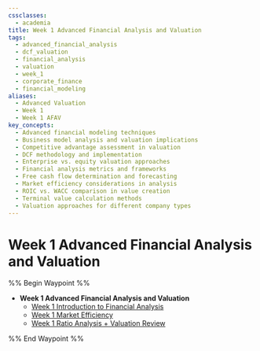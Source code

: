```yaml
---
cssclasses:
  - academia
title: Week 1 Advanced Financial Analysis and Valuation
tags:
  - advanced_financial_analysis
  - dcf_valuation
  - financial_analysis
  - valuation
  - week_1
  - corporate_finance
  - financial_modeling
aliases:
  - Advanced Valuation
  - Week 1
  - Week 1 AFAV
key_concepts:
  - Advanced financial modeling techniques
  - Business model analysis and valuation implications
  - Competitive advantage assessment in valuation
  - DCF methodology and implementation
  - Enterprise vs. equity valuation approaches
  - Financial analysis metrics and frameworks
  - Free cash flow determination and forecasting
  - Market efficiency considerations in analysis
  - ROIC vs. WACC comparison in value creation
  - Terminal value calculation methods
  - Valuation approaches for different company types
---
```


# Week 1 Advanced Financial Analysis and Valuation

%% Begin Waypoint %%

- **Week 1 Advanced Financial Analysis and Valuation**
  - [Week 1 Introduction to Financial Analysis](Week%201%20Introduction%20to%20Financial%20Analysis.md)
  - [Week 1 Market Efficiency](Week%201%20Market%20Efficiency.md)
  - [Week 1 Ratio Analysis + Valuation Review](Week%201%20Ratio%20Analysis%20+%20Valuation%20Review.md)

%% End Waypoint %%